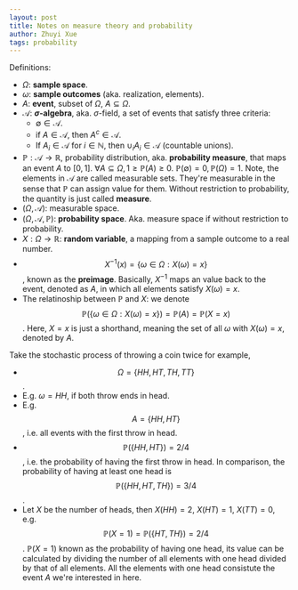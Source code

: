 ```yaml
---
layout: post
title: Notes on measure theory and probability
author: Zhuyi Xue
tags: probability
---
```


<script type="text/x-mathjax-config">
MathJax.Hub.Config({
  TeX: { equationNumbers: { autoNumber: "AMS" } }
});
</script>

Definitions:

* $\Omega$: **sample space**.
* $\omega$: **sample outcomes** (aka. realization, elements).
* $A$: **event**, subset of $\Omega$, $A \subseteq \Omega$.
* $\mathcal{A}$: **$\sigma$-algebra**, aka. $\sigma$-field, a set of events that
  satisfy three criteria:
  * $\emptyset \in \mathcal{A}$.
  * if $A \in \mathcal{A}$, then $A^c \in \mathcal{A}$.
  * If $A_i \in \mathcal{A}$ for $i \in \mathbb{N}$, then $\cup_i A_i \in
    \mathcal{A}$ (countable unions).
* $\mathbb{P}: \mathcal{A} \rightarrow \mathbb{R}$, probability distribution,
  aka. **probability measure**, that maps an event $A$ to $[0, 1]$. $\forall A
  \subseteq \Omega, 1 \ge \mathbb{P}(A) \ge 0$. $\mathbb{P}(\emptyset) = 0,
  \mathbb{P}(\Omega) = 1$. Note, the elements in $\mathcal{A}$ are called
  measurable sets. They're measurable in the sense that $\mathbb{P}$ can assign
  value for them. Without restriction to probability, the quantity is just
  called **measure**.
* $(\Omega, \mathcal{A})$: measurable space.
* $(\Omega, \mathcal{A}, \mathbb{P})$: **probability space**. Aka. measure space if
  without restriction to probability.
* $X: \Omega \rightarrow \mathbb{R}$: **random variable**, a mapping from a sample
  outcome to a real number.
* $$X^{-1}(x) = \{\omega \in \Omega: X(\omega) = x\}$$, known as the **preimage**.
  Basically, $X^{-1}$ maps an value back to the event, denoted as $A$, in which
  all elements satisfy $X(\omega) = x$.
* The relatinoship between $\mathbb{P}$ and $X$: we denote $$\mathbb{P}(\{
  \omega \in \Omega: X(\omega) = x\}) = \mathbb{P}(A) =\mathbb{P}(X=x)$$. Here,
  $X=x$ is just a shorthand, meaning the set of all $\omega$ with $X(\omega) =
  x$, denoted by $A$.

Take the stochastic process of throwing a coin twice for example,

* $$\Omega = \{HH, HT, TH, TT\}$$.
* E.g. $\omega = HH$, if both throw ends in head.
* E.g. $$A = \{HH, HT\}$$, i.e. all events with the first throw in head.
* $$\mathbb{P}(\{HH, HT\}) = 2 / 4$$, i.e. the probability of having the
  first throw in head. In comparison, the probability of having at least one
  head is $$\mathbb{P}(\{HH, HT, TH\}) = 3 / 4$$.
* Let $X$ be the number of heads, then $X(HH) = 2$, $X(HT) = 1$, $X(TT) = 0$,
  e.g. $$\mathbb{P}(X = 1) = \mathbb{P}(\{HT, TH\}) = 2 / 4$$. $\mathbb{P}(X =
  1)$ known as the probability of having one head, its value can be calculated
  by dividing the number of all elements with one head divided by that of all
  elements. All the elements with one head consistute the event $A$ we're interested
  in here.
